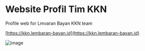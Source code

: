 # Website Profil Tim KKN 
Profile web for Lmvaran Bayan KKN team

[https://kkn.lembaran-bayan.id](https://kkn.lembaran-bayan.id)

![image](https://github.com/ahmadzakiakmal/Main-Website-KKN/assets/87590846/89753151-1aa3-4b7e-aba9-c85a77fed115)

